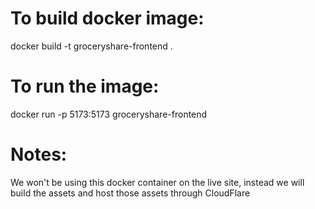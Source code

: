 # To build docker image:
docker build -t groceryshare-frontend .

# To run the image:
docker run -p 5173:5173 groceryshare-frontend

# Notes:
We won't be using this docker container on the live site, instead we will build the assets and host those assets through CloudFlare
